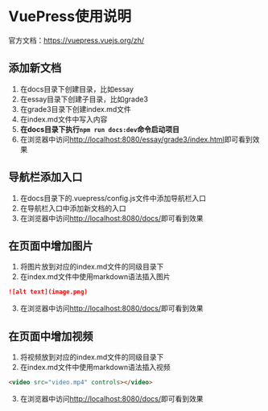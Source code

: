# VuePress使用说明

官方文档：<https://vuepress.vuejs.org/zh/>

## 添加新文档

1. 在docs目录下创建目录，比如essay
2. 在essay目录下创建子目录，比如grade3
3. 在grade3目录下创建index.md文件
4. 在index.md文件中写入内容
5. **在docs目录下执行`npm run docs:dev`命令启动项目**
6. 在浏览器中访问<http://localhost:8080/essay/grade3/index.html>即可看到效果

## 导航栏添加入口

1. 在docs目录下的.vuepress/config.js文件中添加导航栏入口
2. 在导航栏入口中添加新文档的入口
3. 在浏览器中访问<http://localhost:8080/docs/>即可看到效果

## 在页面中增加图片

1. 将图片放到对应的index.md文件的同级目录下
2. 在index.md文件中使用markdown语法插入图片

```markdown
![alt text](image.png)
```

3. 在浏览器中访问<http://localhost:8080/docs/>即可看到效果

## 在页面中增加视频

1. 将视频放到对应的index.md文件的同级目录下
2. 在index.md文件中使用markdown语法插入视频

```markdown
<video src="video.mp4" controls></video>
```

3. 在浏览器中访问<http://localhost:8080/docs/>即可看到效果
